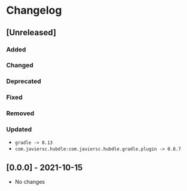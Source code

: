 # Changelog

## [Unreleased]

### Added

### Changed

### Deprecated

### Fixed

### Removed

### Updated

- `gradle -> 8.13`
- `com.javiersc.hubdle:com.javiersc.hubdle.gradle.plugin -> 0.8.7`

## [0.0.0] - 2021-10-15

- No changes
